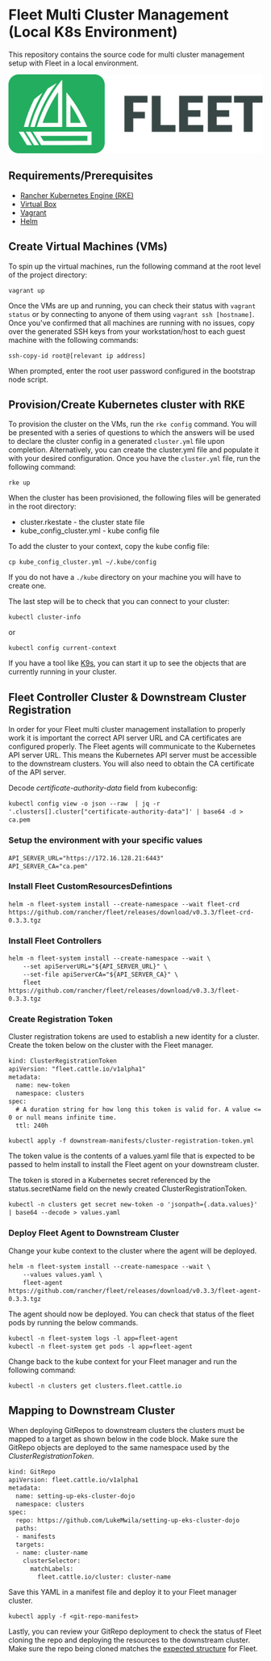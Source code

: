 # Fleet Multi Cluster Management (Local K8s Environment)
This repository contains the source code for multi cluster management setup with Fleet in a local environment.

![Fleet Logo](Fleet.png)

## Requirements/Prerequisites
- [Rancher Kubernetes Engine (RKE)](https://rancher.com/docs/rke/latest/en/installation/)
- [Virtual Box](https://www.virtualbox.org/wiki/Downloads)
- [Vagrant](https://www.vagrantup.com/docs/installation)
- [Helm](https://helm.sh/docs/intro/install/)

## Create Virtual Machines (VMs)
To spin up the virtual machines, run the following command at the root level of the project directory:
```
vagrant up
```
Once the VMs are up and running, you can check their status with `vagrant status` or by connecting to anyone of them using `vagrant ssh [hostname]`. Once you've confirmed that all machines are running with no issues, copy over the generated SSH keys from your workstation/host to each guest machine with the following commands:
```
ssh-copy-id root@[relevant ip address]
```
When prompted, enter the root user password configured in the bootstrap node script.

## Provision/Create Kubernetes cluster with RKE
To provision the cluster on the VMs, run the `rke config` command. You will be presented with a series of questions to which the answers will be used to declare the cluster config in a generated `cluster.yml` file upon completion. Alternatively, you can create the cluster.yml file and populate it with your desired configuration. Once you have the `cluster.yml` file, run the following command:
```
rke up
```
When the cluster has been provisioned, the following files will be generated in the root directory:
- cluster.rkestate - the cluster state file 
- kube_config_cluster.yml - kube config file

To add the cluster to your context, copy the kube config file:
```
cp kube_config_cluster.yml ~/.kube/config
```
If you do not have a `./kube` directory on your machine you will have to create one. 

The last step will be to check that you can connect to your cluster:
```
kubectl cluster-info
```
or
```
kubectl config current-context
```
If you have a tool like [K9s](https://k9scli.io/), you can start it up to see the objects that are currently running in your cluster. 

## Fleet Controller Cluster & Downstream Cluster Registration
In order for your Fleet multi cluster management installation to properly work it is important the correct API server URL and CA certificates are configured properly. The Fleet agents will communicate to the Kubernetes API server URL. This means the Kubernetes API server must be accessible to the downstream clusters. You will also need to obtain the CA certificate of the API server.

Decode *certificate-authority-data* field from kubeconfig:
```
kubectl config view -o json --raw  | jq -r '.clusters[].cluster["certificate-authority-data"]' | base64 -d > ca.pem
```

### Setup the environment with your specific values
```
API_SERVER_URL="https://172.16.128.21:6443"
API_SERVER_CA="ca.pem"
```

### Install Fleet CustomResourcesDefintions
```
helm -n fleet-system install --create-namespace --wait fleet-crd https://github.com/rancher/fleet/releases/download/v0.3.3/fleet-crd-0.3.3.tgz
```

### Install Fleet Controllers
```
helm -n fleet-system install --create-namespace --wait \
    --set apiServerURL="${API_SERVER_URL}" \
    --set-file apiServerCA="${API_SERVER_CA}" \
    fleet https://github.com/rancher/fleet/releases/download/v0.3.3/fleet-0.3.3.tgz
```

### Create Registration Token
Cluster registration tokens are used to establish a new identity for a cluster. Create the token below on the cluster with the Fleet manager.
```
kind: ClusterRegistrationToken
apiVersion: "fleet.cattle.io/v1alpha1"
metadata:
  name: new-token
  namespace: clusters
spec:
  # A duration string for how long this token is valid for. A value <= 0 or null means infinite time.
  ttl: 240h
```

```
kubectl apply -f downstream-manifests/cluster-registration-token.yml
```

The token value is the contents of a values.yaml file that is expected to be passed to helm install to install the Fleet agent on your downstream cluster. 

The token is stored in a Kubernetes secret referenced by the status.secretName field on the newly created ClusterRegistrationToken.
```
kubectl -n clusters get secret new-token -o 'jsonpath={.data.values}' | base64 --decode > values.yaml
```

### Deploy Fleet Agent to Downstream Cluster
Change your kube context to the cluster where the agent will be deployed.
```
helm -n fleet-system install --create-namespace --wait \
    --values values.yaml \
    fleet-agent https://github.com/rancher/fleet/releases/download/v0.3.3/fleet-agent-0.3.3.tgz
```

The agent should now be deployed. You can check that status of the fleet pods by running the below commands.
```
kubectl -n fleet-system logs -l app=fleet-agent
kubectl -n fleet-system get pods -l app=fleet-agent
```

Change back to the kube context for your Fleet manager and run the following command:
```
kubectl -n clusters get clusters.fleet.cattle.io
```

## Mapping to Downstream Cluster
When deploying GitRepos to downstream clusters the clusters must be mapped to a target as shown below in the code block. Make sure the GitRepo objects are deployed to the same namespace used by the *ClusterRegistrationToken*.

```
kind: GitRepo
apiVersion: fleet.cattle.io/v1alpha1
metadata:
  name: setting-up-eks-cluster-dojo
  namespace: clusters
spec:
  repo: https://github.com/LukeMwila/setting-up-eks-cluster-dojo
  paths:
  - manifests
  targets:
  - name: cluster-name
    clusterSelector:
      matchLabels:
        fleet.cattle.io/cluster: cluster-name
```

Save this YAML in a manifest file and deploy it to your Fleet manager cluster. 
```
kubectl apply -f <git-repo-manifest>
```

Lastly, you can review your GitRepo deployment to check the status of Fleet cloning the repo and deploying the resources to the downstream cluster. Make sure the repo being cloned matches the [expected structure](http://fleet.rancher.io/gitrepo-structure/) for Fleet.